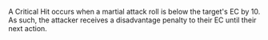 A Critical Hit occurs when a martial attack roll is below the target's EC by 10. As such, the attacker receives a disadvantage penalty to their EC until their next action.
